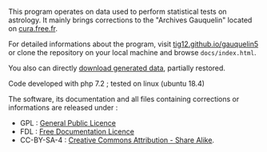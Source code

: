 This program operates on data used to perform statistical tests on astrology. It mainly brings corrections to the "Archives Gauquelin" located on <a href="http://cura.free.fr/gauq/17archg.html">cura.free.fr</a>.

For detailed informations about the program, visit <a href="https://tig12.github.io/gauquelin5/index.html">tig12.github.io/gauquelin5</a> or clone the repository on your local machine and browse <code>docs/index.html</code>.

You also can directly <a href="https://larzac.info/gauquelin5">download generated data</a>, partially restored.

Code developed with php 7.2 ; tested on linux (ubuntu 18.4)  

The software, its documentation and all files containing corrections or informations are released under :
<ul class = "simple">
    <li>
        GPL : <a href="https://www.gnu.org/licenses/gpl.html">General Public Licence</a>
    </li>
    <li>
        FDL : <a href="https://www.gnu.org/licenses/fdl.html">Free Documentation Licence</a>
    </li>
    <li>
        CC-BY-SA-4 : <a rel="license" href="http://creativecommons.org/licenses/by-sa/4.0/">Creative Commons Attribution -  Share Alike</a>.
    </li>
</ul>
